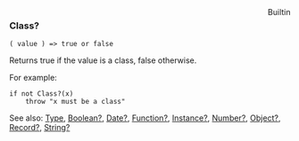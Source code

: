 <div style="float:right"><span class="builtin">Builtin</span></div>

### Class?

``` suneido
( value ) => true or false
```

Returns true if the value is a class, false otherwise.

For example:

``` suneido
if not Class?(x)
    throw "x must be a class"
```


See also:
[Type](<Type.md>),
[Boolean?](<Boolean?.md>),
[Date?](<Date?.md>),
[Function?](<Function?.md>),
[Instance?](<Instance?.md>),
[Number?](<Number?.md>),
[Object?](<Object?.md>),
[Record?](<../../Database/Reference/Record?.md>),
[String?](<String?.md>)
